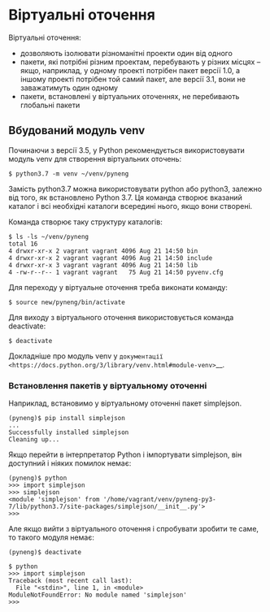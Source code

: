 # Віртуальні оточення

Віртуальні оточення:

* дозволяють ізолювати різноманітні проекти один від одного
* пакети, які потрібні різним проектам, перебувають у різних місцях – якщо, наприклад, у
  одному проекті потрібен пакет версії 1.0, а іншому проекті потрібен той самий
  пакет, але версії 3.1, вони не заважатимуть один одному
* пакети, встановлені у віртуальних оточеннях, не перебивають глобальні пакети


## Вбудований модуль venv

Починаючи з версії 3.5, у Python рекомендується використовувати модуль venv для
створення віртуальних оточень:

```
$ python3.7 -m venv ~/venv/pyneng
```

Замість python3.7 можна використовувати python або python3, залежно від того,
як встановлено Python 3.7. Ця команда створює вказаний каталог і всі необхідні
каталоги всередині нього, якщо вони створені.

Команда створює таку структуру каталогів:

```
$ ls -ls ~/venv/pyneng
total 16
4 drwxr-xr-x 2 vagrant vagrant 4096 Aug 21 14:50 bin
4 drwxr-xr-x 2 vagrant vagrant 4096 Aug 21 14:50 include
4 drwxr-xr-x 3 vagrant vagrant 4096 Aug 21 14:50 lib
4 -rw-r--r-- 1 vagrant vagrant   75 Aug 21 14:50 pyvenv.cfg
```

Для переходу у віртуальне оточення треба виконати команду:

```
$ source new/pyneng/bin/activate
```

Для виходу з віртуального оточення використовується команда deactivate:

```
$ deactivate
```

Докладніше про модуль venv у `документації <https://docs.python.org/3/library/venv.html#module-venv>`__.

### Встановлення пакетів у віртуальному оточенні

Наприклад, встановимо у віртуальному оточенні пакет simplejson.

```
(pyneng)$ pip install simplejson
...
Successfully installed simplejson
Cleaning up...
```

Якщо перейти в інтерпретатор Python і імпортувати simplejson, він доступний і ніяких помилок немає:

```
(pyneng)$ python
>>> import simplejson
>>> simplejson
<module 'simplejson' from '/home/vagrant/venv/pyneng-py3-7/lib/python3.7/site-packages/simplejson/__init__.py'>
>>>
```

Але якщо вийти з віртуального оточення і спробувати зробити те саме, то такого модуля немає:

```
(pyneng)$ deactivate 

$ python
>>> import simplejson
Traceback (most recent call last):
  File "<stdin>", line 1, in <module>
ModuleNotFoundError: No module named 'simplejson'
>>> 
```

